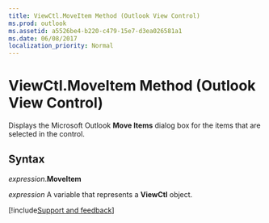 ```yaml
---
title: ViewCtl.MoveItem Method (Outlook View Control)
ms.prod: outlook
ms.assetid: a5526be4-b220-c479-15e7-d3ea026581a1
ms.date: 06/08/2017
localization_priority: Normal
---
```



# ViewCtl.MoveItem Method (Outlook View Control)

Displays the Microsoft Outlook  **Move Items** dialog box for the items that are selected in the control.


## Syntax

_expression_.**MoveItem**

_expression_ A variable that represents a  **ViewCtl** object.

[!include[Support and feedback](~/includes/feedback-boilerplate.md)]